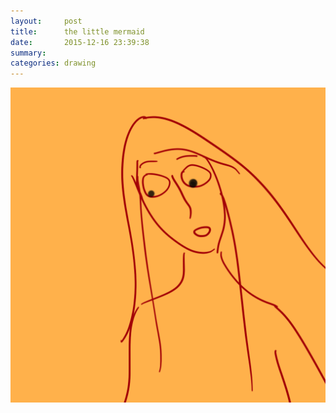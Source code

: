 ```yaml
---
layout:     post
title:      the little mermaid
date:       2015-12-16 23:39:38
summary:    
categories: drawing
---
```

![the little mermaid](/images/blog/the-little-mermaid.png "*")
